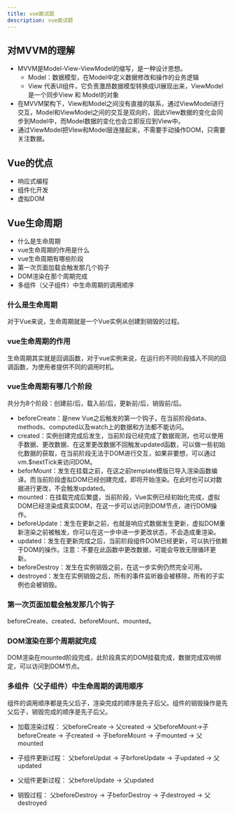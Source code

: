 ```yaml
---
title: vue面试题
description: vue面试题
---
```


## 对MVVM的理解

- MVVM是Model-View-ViewModel的缩写，是一种设计思想。
    - Model：数据模型，在Model中定义数据修改和操作的业务逻辑
    - View 代表UI组件，它负责激昂数据模型转换成UI展现出来，ViewModel是一个同步View 和 Model的对象
- 在MVVM架构下，View和Model之间没有直接的联系，通过ViewModel进行交互，Model和ViewModel之间的交互是双向的，因此VIew数据的变化会同步到Model中，而Model数据的变化也会立即反应到View中。
- 通过ViewModel把VIew和Model层连接起来，不需要手动操作DOM，只需要关注数据。

## Vue的优点
- 响应式编程
- 组件化开发
- 虚拟DOM

## Vue生命周期
- 什么是生命周期
- vue生命周期的作用是什么
- vue生命周期有哪些阶段
- 第一次页面加载会触发那几个钩子
- DOM渲染在那个周期完成
- 多组件（父子组件）中生命周期的调用顺序

### 什么是生命周期

对于Vue来说，生命周期就是一个Vue实例从创建到销毁的过程。

### vue生命周期的作用
生命周期其实就是回调函数，对于vue实例来说，在运行的不同阶段插入不同的回调函数，为使用者提供不同的调用时机。

### vue生命周期有哪几个阶段

共分为8个阶段：创建前/后，载入前/后，更新前/后，销毁前/后。

- beforeCreate：是new Vue之后触发的第一个钩子，在当前阶段data、methods、computed以及watch上的数据和方法都不能访问。
- created：实例创建完成后发生，当前阶段已经完成了数据观测，也可以使用手数据、更改数据、在这里更改数据不回触发updated函数，可以做一些初始化数据的获取，在当前阶段无法于DOM进行交互，如果非要想，可以通过vm.$nextTick来访问DOM。
- beforMount：发生在挂载之前，在这之前template模版已导入渲染函数编译。而当前阶段虚拟DOM已经创建完成，即将开始渲染。在此时也可以对数据进行更改，不会触发updated。
- mounted：在挂载完成后繁盛，当前阶段，Vue实例已经初始化完成，虚拟DOM已经渲染成真实DOM，在这一步可以访问到DOM节点，进行DOM操作。
- beforeUpdate：发生在更新之前，也就是响应式数据发生更新，虚拟DOM重新渲染之前被触发，你可以在这一步中进一步更改状态，不会造成重渲染。
- updated：发生在更新完成之后，当前阶段组件DOM已经更新，可以执行依赖于DOM的操作。注意：不要在此函数中更改数据，可能会导致无限循环更新。
- beforeDestroy：发生在实例销毁之前，在这一步实例仍然完全可用。
- destroyed：发生在实例销毁之后，所有的事件监听器会被移除，所有的子实例也会被销毁。

### 第一次页面加载会触发那几个钩子

beforeCreate、created、beforeMount、mounted。

### DOM渲染在那个周期就完成

DOM渲染在mounted阶段完成，此阶段真实的DOM挂载完成，数据完成双响绑定，可以访问到DOM节点。

### 多组件（父子组件）中生命周期的调用顺序

组件的调用顺序都是先父后子，渲染完成的顺序是先子后父。组件的销毁操作是先父后子，销毁完成的顺序是先子后父。

- 加载渲染过程：
父beforeCreate -> 父created -> 父beforeMount->子beforeCreate -> 子created -> 子beforeMount -> 子mounted -> 父mounted

- 子组件更新过程：
父beforeUpdat -> 子brforeUpdate -> 子updated -> 父updated
- 父组件更新过程：
父beforeUpdate -> 父updated

- 销毁过程：
父beforeDestroy -> 子beforDestroy -> 子destroyed -> 父destroyed

